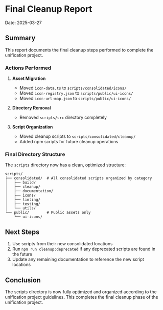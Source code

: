 # Final Cleanup Report
Date: 2025-03-27

## Summary

This report documents the final cleanup steps performed to complete the unification project.

### Actions Performed

1. **Asset Migration**
   - Moved `icon-data.ts` to `scripts/consolidated/icons/`
   - Moved `icon-registry.json` to `scripts/public/ui-icons/`
   - Moved `icon-url-map.json` to `scripts/public/ui-icons/`

2. **Directory Removal**
   - Removed `scripts/src` directory completely

3. **Script Organization**
   - Moved cleanup scripts to `scripts/consolidated/cleanup/`
   - Added npm scripts for future cleanup operations

### Final Directory Structure

The `scripts` directory now has a clean, optimized structure:

```
scripts/
├── consolidated/  # All consolidated scripts organized by category
│   ├── build/
│   ├── cleanup/
│   ├── documentation/
│   ├── icons/
│   ├── linting/
│   ├── testing/
│   └── utils/
└── public/        # Public assets only
    └── ui-icons/
```

## Next Steps

1. Use scripts from their new consolidated locations
2. Run `npm run cleanup:deprecated` if any deprecated scripts are found in the future
3. Update any remaining documentation to reference the new script locations

## Conclusion

The scripts directory is now fully optimized and organized according to the unification project guidelines. This completes the final cleanup phase of the unification project.
